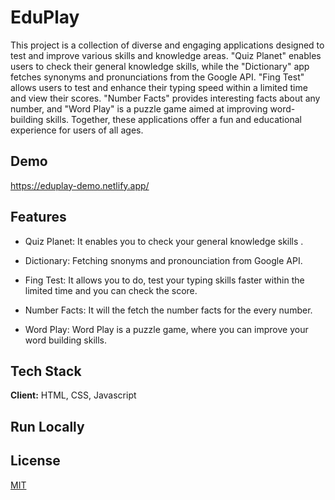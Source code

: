 
# EduPlay

This project is a collection of diverse and engaging applications designed to test and improve various skills and knowledge areas. "Quiz Planet" enables users to check their general knowledge skills, while the "Dictionary" app fetches synonyms and pronunciations from the Google API. "Fing Test" allows users to test and enhance their typing speed within a limited time and view their scores. "Number Facts" provides interesting facts about any number, and "Word Play" is a puzzle game aimed at improving word-building skills. Together, these applications offer a fun and educational experience for users of all ages.


## Demo

https://eduplay-demo.netlify.app/


## Features

- Quiz Planet: It enables you to check your general knowledge skills .

- Dictionary: Fetching snonyms and pronounciation from Google API.

- Fing Test: It allows you to do, test your typing skills faster within the limited time and you can check the score.

- Number Facts: It will the fetch the number facts for the every number.

- Word Play: Word Play is a puzzle game, where you can improve your word building skills.



## Tech Stack

**Client:** HTML, CSS, Javascript



## Run Locally


## License

[MIT](https://choosealicense.com/licenses/mit/)



